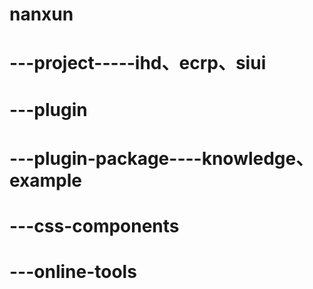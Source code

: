 # nanxun
# ---project-----ihd、ecrp、siui
# ---plugin
# ---plugin-package----knowledge、example 
# ---css-components
# ---online-tools
